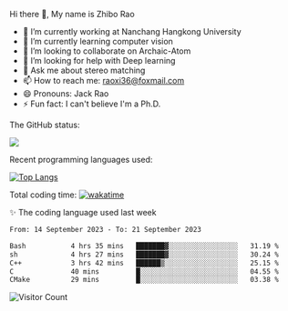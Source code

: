 Hi there 👋, My name is Zhibo Rao
- 🔭 I’m currently working at Nanchang Hangkong University
- 🌱 I’m currently learning computer vision
- 👯 I’m looking to collaborate on Archaic-Atom
- 🤔 I’m looking for help with Deep learning
- 💬 Ask me about stereo matching
- 📫 How to reach me: raoxi36@foxmail.com
- 😄 Pronouns: Jack Rao
- ⚡ Fun fact: I can't believe I'm a Ph.D.

The GitHub status:

![](https://github-readme-stats.vercel.app/api?username=ZhiboRao)

Recent programming languages used:

[![Top Langs](https://github-readme-stats.vercel.app/api/top-langs/?username=ZhiboRao&layout=compact)](https://github.com/anuraghazra/github-readme-stats)

Total coding time: [![wakatime](https://wakatime.com/badge/user/51ec5ec7-4742-4243-9eea-732ade32c0b7.svg)](https://wakatime.com/@51ec5ec7-4742-4243-9eea-732ade32c0b7)

✨ The coding language used last week 
<!--START_SECTION:waka-->

```txt
From: 14 September 2023 - To: 21 September 2023

Bash           4 hrs 35 mins   ███████▓░░░░░░░░░░░░░░░░░   31.19 %
sh             4 hrs 27 mins   ███████▓░░░░░░░░░░░░░░░░░   30.24 %
C++            3 hrs 42 mins   ██████▒░░░░░░░░░░░░░░░░░░   25.15 %
C              40 mins         █░░░░░░░░░░░░░░░░░░░░░░░░   04.55 %
CMake          29 mins         █░░░░░░░░░░░░░░░░░░░░░░░░   03.38 %
```

<!--END_SECTION:waka-->

![Visitor Count](https://profile-counter.glitch.me/Raohaocheng/count.svg)
